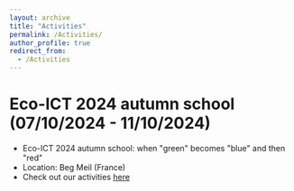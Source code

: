 ```yaml
---
layout: archive
title: "Activities"
permalink: /Activities/
author_profile: true
redirect_from:
  - /Activities
---
```


# Eco-ICT 2024 autumn school (07/10/2024 - 11/10/2024)

  - Eco-ICT 2024 autumn school: when "green" becomes "blue" and then "red"
  - Location:  Beg Meil (France)  
  - Check out our activities [here](https://perso.ens-lyon.fr/laurent.lefevre/Eco-ICT2024_school/ecoict.html)
 
